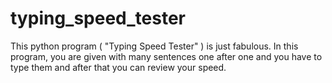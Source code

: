 # typing_speed_tester
This python program ( "Typing Speed Tester" ) is just fabulous. In this program, you are given with many sentences one after one and you have to type them and after that you can review your speed.
